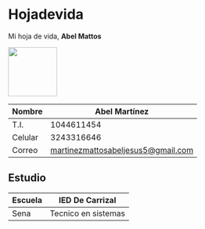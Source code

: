 # Hojadevida
Mi hoja de vida,
**Abel Mattos**

<img src="https://user-images.githubusercontent.com/126481836/221584572-f28cd996-09e3-4d1c-b8d9-163111a2c9f8.jpg" width="100" height="100" />

| Nombre | Abel Martínez |
|---|---|
| T.I. | 1044611454 |
| Celular | 3243316646 |
| Correo | martinezmattosabeljesus5@gmail.com |

## Estudio

| Escuela | IED De Carrizal |
|---|---|
| Sena | Tecnico en sistemas | 
